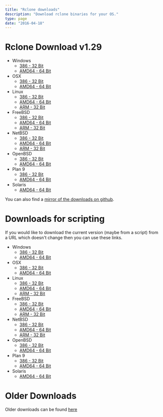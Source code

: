 ```yaml
---
title: "Rclone downloads"
description: "Download rclone binaries for your OS."
type: page
date: "2016-04-18"
---
```


Rclone Download v1.29
=====================

  * Windows
    * [386 - 32 Bit](http://downloads.rclone.org/rclone-v1.29-windows-386.zip)
    * [AMD64 - 64 Bit](http://downloads.rclone.org/rclone-v1.29-windows-amd64.zip)
  * OSX
    * [386 - 32 Bit](http://downloads.rclone.org/rclone-v1.29-osx-386.zip)
    * [AMD64 - 64 Bit](http://downloads.rclone.org/rclone-v1.29-osx-amd64.zip)
  * Linux
    * [386 - 32 Bit](http://downloads.rclone.org/rclone-v1.29-linux-386.zip)
    * [AMD64 - 64 Bit](http://downloads.rclone.org/rclone-v1.29-linux-amd64.zip)
    * [ARM - 32 Bit](http://downloads.rclone.org/rclone-v1.29-linux-arm.zip)
  * FreeBSD
    * [386 - 32 Bit](http://downloads.rclone.org/rclone-v1.29-freebsd-386.zip)
    * [AMD64 - 64 Bit](http://downloads.rclone.org/rclone-v1.29-freebsd-amd64.zip)
    * [ARM - 32 Bit](http://downloads.rclone.org/rclone-v1.29-freebsd-arm.zip)
  * NetBSD
    * [386 - 32 Bit](http://downloads.rclone.org/rclone-v1.29-netbsd-386.zip)
    * [AMD64 - 64 Bit](http://downloads.rclone.org/rclone-v1.29-netbsd-amd64.zip)
    * [ARM - 32 Bit](http://downloads.rclone.org/rclone-v1.29-netbsd-arm.zip)
  * OpenBSD
    * [386 - 32 Bit](http://downloads.rclone.org/rclone-v1.29-openbsd-386.zip)
    * [AMD64 - 64 Bit](http://downloads.rclone.org/rclone-v1.29-openbsd-amd64.zip)
  * Plan 9
    * [386 - 32 Bit](http://downloads.rclone.org/rclone-v1.29-plan9-386.zip)
    * [AMD64 - 64 Bit](http://downloads.rclone.org/rclone-v1.29-plan9-amd64.zip)
  * Solaris
    * [AMD64 - 64 Bit](http://downloads.rclone.org/rclone-v1.29-solaris-amd64.zip)

You can also find a [mirror of the downloads on github](https://github.com/ncw/rclone/releases/tag/v1.29).

Downloads for scripting
=======================

If you would like to download the current version (maybe from a
script) from a URL which doesn't change then you can use these links.

  * Windows
    * [386 - 32 Bit](http://downloads.rclone.org/rclone-current-windows-386.zip)
    * [AMD64 - 64 Bit](http://downloads.rclone.org/rclone-current-windows-amd64.zip)
  * OSX
    * [386 - 32 Bit](http://downloads.rclone.org/rclone-current-osx-386.zip)
    * [AMD64 - 64 Bit](http://downloads.rclone.org/rclone-current-osx-amd64.zip)
  * Linux
    * [386 - 32 Bit](http://downloads.rclone.org/rclone-current-linux-386.zip)
    * [AMD64 - 64 Bit](http://downloads.rclone.org/rclone-current-linux-amd64.zip)
    * [ARM - 32 Bit](http://downloads.rclone.org/rclone-current-linux-arm.zip)
  * FreeBSD
    * [386 - 32 Bit](http://downloads.rclone.org/rclone-current-freebsd-386.zip)
    * [AMD64 - 64 Bit](http://downloads.rclone.org/rclone-current-freebsd-amd64.zip)
    * [ARM - 32 Bit](http://downloads.rclone.org/rclone-current-freebsd-arm.zip)
  * NetBSD
    * [386 - 32 Bit](http://downloads.rclone.org/rclone-current-netbsd-386.zip)
    * [AMD64 - 64 Bit](http://downloads.rclone.org/rclone-current-netbsd-amd64.zip)
    * [ARM - 32 Bit](http://downloads.rclone.org/rclone-current-netbsd-arm.zip)
  * OpenBSD
    * [386 - 32 Bit](http://downloads.rclone.org/rclone-current-openbsd-386.zip)
    * [AMD64 - 64 Bit](http://downloads.rclone.org/rclone-current-openbsd-amd64.zip)
  * Plan 9
    * [386 - 32 Bit](http://downloads.rclone.org/rclone-current-plan9-386.zip)
    * [AMD64 - 64 Bit](http://downloads.rclone.org/rclone-current-plan9-amd64.zip)
  * Solaris
    * [AMD64 - 64 Bit](http://downloads.rclone.org/rclone-current-solaris-amd64.zip)

Older Downloads
==============

Older downloads can be found [here](http://downloads.rclone.org/)
